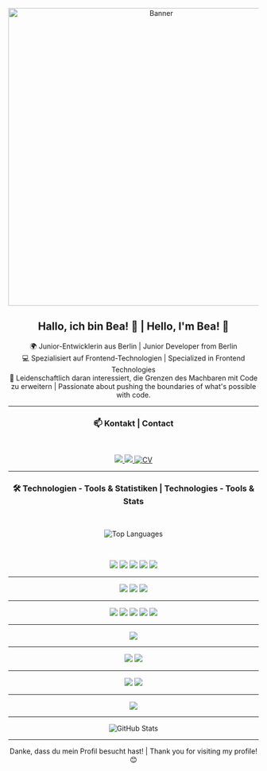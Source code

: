 <p align="center">
  <img src="https://unsplash.com/photos/oqStl2L5oxI/download?force=true&w=1920" alt="Banner" width="600" />
</p>

<h2 align="center">Hallo, ich bin Bea! 👋 | Hello, I'm Bea! 👋</h2>

<p align="center">
  🌍 Junior-Entwicklerin aus Berlin | Junior Developer from Berlin <br>
  💻 Spezialisiert auf Frontend-Technologien | Specialized in Frontend Technologies <br>
  🚀 Leidenschaftlich daran interessiert, die Grenzen des Machbaren mit Code zu erweitern | Passionate about pushing the boundaries of what's possible with code.
</p>

<hr/>

<h3 align="center">📫 Kontakt | Contact</h3>
<br/>
<p align="center">
  <a href="mailto:deine-email@gmail.com">
    <img src="https://img.shields.io/badge/Gmail-D14836?style=for-the-badge&logo=gmail&logoColor=white"/>
  </a>
  <a href="https://www.linkedin.com/in/beapitzschke/">
    <img src="https://img.shields.io/badge/-LinkedIn-blue?style=for-the-badge&logo=linkedin" />
  </a>
   <a href="https://beacoden.github.io/" target="_blank">
    <img src="https://img.shields.io/badge/-CV-brightgreen?style=for-the-badge&logo=cv&logoColor=white" alt="CV"/>
  </a>
</p> 

<hr/>

<h3 align="center">🛠 Technologien - Tools & Statistiken | Technologies - Tools & Stats</h3>
<br/>
<p align="center">
    <img src="https://github-readme-stats.vercel.app/api/top-langs/?username=BeaCoden&layout=compact&theme=radical" alt="Top Languages" />
</p>
<br/>
<p align="center">  
  <img src="https://img.shields.io/badge/-JavaScript-%23F7DF1E.svg?style=for-the-badge&logo=javascript&logoColor=black" />
  <img src="https://img.shields.io/badge/-React-%2361DAFB.svg?style=for-the-badge&logo=react&logoColor=white" />
  <img src="https://img.shields.io/badge/-TypeScript-%23007ACC.svg?style=for-the-badge&logo=typescript&logoColor=white" />
  <img src="https://img.shields.io/badge/-Vue.js-%2335495e.svg?style=for-the-badge&logo=vuedotjs&logoColor=%234FC08D" />
  <img src="https://img.shields.io/badge/-HTML5-%23E34F26.svg?style=for-the-badge&logo=html5&logoColor=white" />
</p>
<hr/>
<p align="center">  
  <img src="https://img.shields.io/badge/-CSS3-%231572B6.svg?style=for-the-badge&logo=css3&logoColor=white" />
  <img src="https://img.shields.io/badge/-Bootstrap-%237952B3.svg?style=for-the-badge&logo=bootstrap&logoColor=white" />
  <img src="https://img.shields.io/badge/-TailwindCSS-%2338B2AC.svg?style=for-the-badge&logo=tailwind-css&logoColor=white" />
</p> 
<hr/>
<p align="center">  
  <img src="https://img.shields.io/badge/-NPM-%23CB3837.svg?style=for-the-badge&logo=npm&logoColor=white" />
  <img src="https://img.shields.io/badge/-Node.js-%23339933.svg?style=for-the-badge&logo=node.js&logoColor=white" />
  <img src="https://img.shields.io/badge/-PostgreSQL-%23336791.svg?style=for-the-badge&logo=postgresql&logoColor=white" />
  <img src="https://img.shields.io/badge/firebase-a08021?style=for-the-badge&logo=firebase&logoColor=ffcd34" />
  <img src="https://img.shields.io/badge/Postman-FF6C37?style=for-the-badge&logo=postman&logoColor=white" />
</p>
<hr/>
<p align="center">  
  <img src="https://img.shields.io/badge/git-%23F05033.svg?style=for-the-badge&logo=git&logoColor=white" />
</p>
<hr/>
<p align="center">  
  <img src="https://img.shields.io/badge/jira-%230A0FFF.svg?style=for-the-badge&logo=jira&logoColor=white" />
  <img src="https://img.shields.io/badge/confluence-%23172B4D.svg?style=for-the-badge&logo=confluence&logoColor=white" />
</p>
<hr/>
<p align="center">  
  <img src="https://img.shields.io/badge/miro-%23052B41.svg?style=for-the-badge&logo=miro&logoColor=white" />
  <img src="https://img.shields.io/badge/Canva-%2300C4CC.svg?style=for-the-badge&logo=Canva&logoColor=white" />
</p>
<hr/>
<p align="center">  
  <img src="https://img.shields.io/badge/Visual%20Studio%20Code-0078d7.svg?style=for-the-badge&logo=visual-studio-code&logoColor=white" />
</p>
<hr/>
<p align="center">
  <img src="https://github-readme-stats.vercel.app/api?username=BeaCoden&show_icons=true&theme=radical" alt="GitHub Stats" />
</p>


---

<p align="center">
  Danke, dass du mein Profil besucht hast! | Thank you for visiting my profile! 😊
</p>
